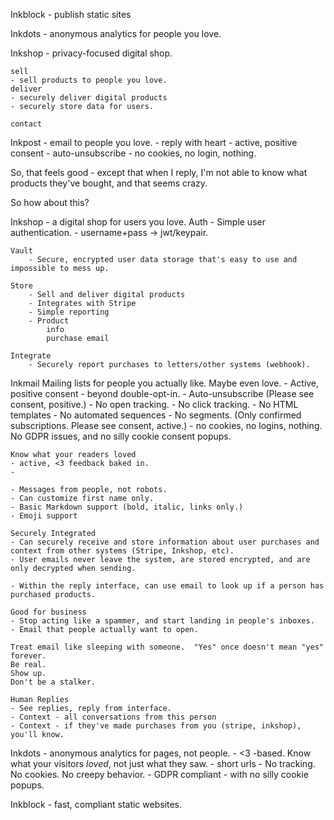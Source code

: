 Inkblock
    - publish static sites

Inkdots
    - anonymous analytics for people you love.

Inkshop
    - privacy-focused digital shop.

    sell
    - sell products to people you love.
    deliver
    - securely deliver digital products
    - securely store data for users.

    contact

Inkpost
    - email to people you love.
    - reply with heart
    - active, positive consent
    - auto-unsubscribe
    - no cookies, no login, nothing.


So, that feels good - except that when I reply, I'm not able to know what products they've bought, and that seems crazy.


So how about this?


Inkshop - a digital shop for users you love.
    Auth
        - Simple user authentication.
        - username+pass -> jwt/keypair.
    
    Vault
        - Secure, encrypted user data storage that's easy to use and impossible to mess up.

    Store
        - Sell and deliver digital products
        - Integrates with Stripe
        - Simple reporting
        - Product
            info
            purchase email

    Integrate
        - Securely report purchases to letters/other systems (webhook).


Inkmail
    Mailing lists for people you actually like.  Maybe even love.
    - Active, positive consent - beyond double-opt-in.
    - Auto-unsubscribe  (Please see consent, positive.)
    - No open tracking.
    - No click tracking.
    - No HTML templates
    - No automated sequences
    - No segments.  (Only confirmed subscriptions. Please see consent, active.)
    - no cookies, no logins, nothing.  No GDPR issues, and no silly cookie consent popups.

    Know what your readers loved
    - active, <3 feedback baked in.
    - 

    - Messages from people, not robots.
    - Can customize first name only.
    - Basic Markdown support (bold, italic, links only.)
    - Emoji support

    Securely Integrated
    - Can securely receive and store information about user purchases and context from other systems (Stripe, Inkshop, etc).
    - User emails never leave the system, are stored encrypted, and are only decrypted when sending.

    - Within the reply interface, can use email to look up if a person has purchased products.

    Good for business
    - Stop acting like a spammer, and start landing in people's inboxes.
    - Email that people actually want to open.

    Treat email like sleeping with someone.  "Yes" once doesn't mean "yes" forever.
    Be real.
    Show up.
    Don't be a stalker.

    Human Replies
    - See replies, reply from interface.
    - Context - all conversations from this person
    - Context - if they've made purchases from you (stripe, inkshop), you'll know.


Inkdots
    - anonymous analytics for pages, not people.
    - <3 -based.  Know what your visitors _loved_, not just what they saw.
    - short urls
    - No tracking. No cookies.  No creepy behavior.
    - GDPR compliant - with no silly cookie popups.


Inkblock
    - fast, compliant static websites.
